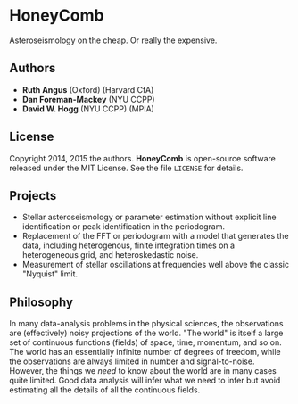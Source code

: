 # HoneyComb

Asteroseismology on the cheap.  Or really the expensive.

## Authors

* **Ruth Angus** (Oxford) (Harvard CfA)
* **Dan Foreman-Mackey** (NYU CCPP)
* **David W. Hogg** (NYU CCPP) (MPIA)

## License

Copyright 2014, 2015 the authors.
**HoneyComb** is open-source software released under the MIT License.
See the file `LICENSE` for details.

## Projects

* Stellar asteroseismology or parameter estimation without explicit line identification or peak identification in the periodogram.
* Replacement of the FFT or periodogram with a model that generates the data, including heterogenous, finite integration times on a heterogeneous grid, and heteroskedastic noise.
* Measurement of stellar oscillations at frequencies well above the classic "Nyquist" limit.

## Philosophy

In many data-analysis problems in the physical sciences,
the observations are (effectively) noisy projections of the world.
"The world" is itself a large set of continuous functions (fields)
of space, time, momentum, and so on.
The world has an essentially infinite number of degrees of freedom,
while the observations are always limited in number and signal-to-noise.
However, the things we *need* to know about the world are in many cases quite limited.
Good data analysis will infer what we need to infer
but avoid estimating all the details of all the continuous fields.
